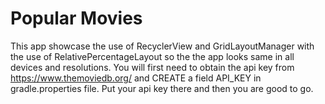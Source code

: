 # Popular Movies
This app showcase the use of RecyclerView and GridLayoutManager with the use of RelativePercentageLayout so the the app looks same in all 
devices and resolutions.
You will first need to obtain the api key from https://www.themoviedb.org/ and CREATE a field API_KEY in gradle.properties file. Put your api key there and then you are good to go.
